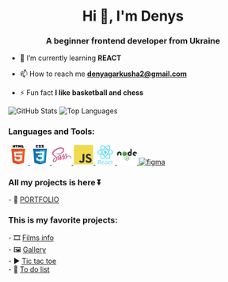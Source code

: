 <h1 align="center">Hi 👋, I'm Denys</h1>
<h3 align="center">A beginner frontend developer from Ukraine</h3>

- 🌱 I’m currently learning **REACT**

- 📫 How to reach me **denyagarkusha2@gmail.com**

- ⚡ Fun fact **I like basketball and chess**

![GitHub Stats](https://github-readme-stats.vercel.app/api?username=DenysHV1&show_icons=true&theme=dark&count_private=true)
![Top Languages](https://github-readme-stats.vercel.app/api/top-langs/?username=DenysHV1&layout=compact&theme=radical)

<h3 align="left">Languages and Tools:</h3>
<p align="left">
 <a href="https://www.w3.org/html/" target="_blank" rel="noreferrer"> <img src="https://raw.githubusercontent.com/devicons/devicon/master/icons/html5/html5-original-wordmark.svg" alt="html5" width="40" height="40"/> </a> 
 <a href="https://www.w3schools.com/css/" target="_blank" rel="noreferrer"> <img src="https://raw.githubusercontent.com/devicons/devicon/master/icons/css3/css3-original-wordmark.svg" alt="css3" width="40" height="40"/> </a>
 <a href="https://sass-lang.com" target="_blank" rel="noreferrer"> <img src="https://raw.githubusercontent.com/devicons/devicon/master/icons/sass/sass-original.svg" alt="sass" width="40" height="40"/> </a> 
 <a href="https://developer.mozilla.org/en-US/docs/Web/JavaScript" target="_blank" rel="noreferrer"> <img src="https://raw.githubusercontent.com/devicons/devicon/master/icons/javascript/javascript-original.svg" alt="javascript" width="40" height="40"/> </a> 
 <a href="https://reactjs.org/" target="_blank" rel="noreferrer"> <img src="https://raw.githubusercontent.com/devicons/devicon/master/icons/react/react-original-wordmark.svg" alt="react" width="40" height="40"/> </a> 
 <a href="https://nodejs.org" target="_blank" rel="noreferrer"> <img src="https://raw.githubusercontent.com/devicons/devicon/master/icons/nodejs/nodejs-original-wordmark.svg" alt="nodejs" width="40" height="40"/> </a> 
 <a href="https://www.figma.com/" target="_blank" rel="noreferrer"> <img src="https://www.vectorlogo.zone/logos/figma/figma-icon.svg" alt="figma" width="40" height="40"/> </a> 


 
</p>

<h3 align="left">All my projects is here ⏬</h3>
 - 📒 <a href="https://denyshv1.github.io/DENYS_HV-PORTFOLIO/" target="_blank">PORTFOLIO</a><br>

<h3 align="left">This is my favorite projects:</h3>
 - 🎞️ <a href="https://goit-react-hw-05-sooty-rho.vercel.app/" target="_blank">Films info</a> <br>
 - 🖼️ <a href="https://denyshv1.github.io/DENYS_HV-PORTFOLIO/api-visuals.html" target="_blank">Gallery</a><br>
 - ▶️ <a href="https://denyshv1.github.io/tic-tac-toe/" target="_blank">Tic tac toe </a><br>
 - 📃 <a href="https://denyshv1.github.io/todoList-react/" target="_blank">To do list</a><br>

<br>
<br>

